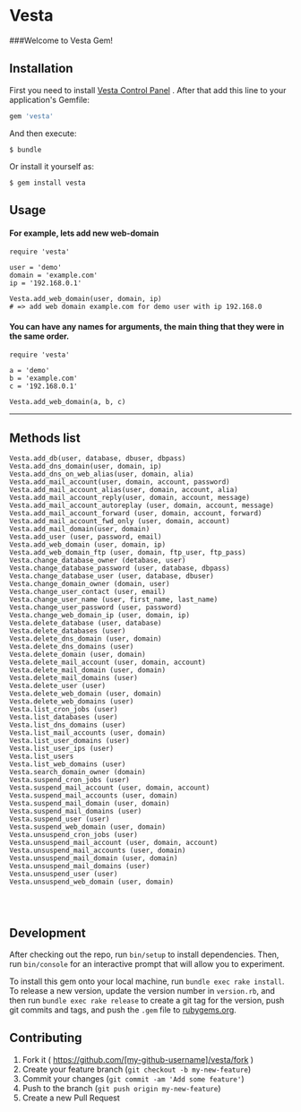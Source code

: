 # Vesta

###Welcome to Vesta Gem! 	

 
## Installation
First you need to install [Vesta Control Panel](https://github.com/serghey-rodin/vesta) . After that add this line to your application's Gemfile:

```ruby
gem 'vesta'
```

And then execute:

    $ bundle

Or install it yourself as:

    $ gem install vesta

## Usage

#### For example, lets add new web-domain 

```
require 'vesta'

user = 'demo'
domain = 'example.com'
ip = '192.168.0.1'

Vesta.add_web_domain(user, domain, ip)
# => add web domain example.com for demo user with ip 192.168.0

```
#### You can have any names for arguments, the main thing that they were in the same order.
```
require 'vesta'

a = 'demo'
b = 'example.com'
c = '192.168.0.1'

Vesta.add_web_domain(a, b, c)

```

***

## Methods list
```
Vesta.add_db(user, database, dbuser, dbpass)
Vesta.add_dns_domain(user, domain, ip)
Vesta.add_dns_on_web_alias(user, domain, alia)
Vesta.add_mail_account(user, domain, account, password)
Vesta.add_mail_account_alias(user, domain, account, alia)
Vesta.add_mail_account_reply(user, domain, account, message)
Vesta.add_mail_account_autoreplay (user, domain, account, message)
Vesta.add_mail_account_forward (user, domain, account, forward)
Vesta.add_mail_account_fwd_only (user, domain, account)
Vesta.add_mail_domain(user, domain)
Vesta.add_user (user, password, email)
Vesta.add_web_domain (user, domain, ip)
Vesta.add_web_domain_ftp (user, domain, ftp_user, ftp_pass)
Vesta.change_database_owner (detabase, user)
Vesta.change_database_password (user, database, dbpass)
Vesta.change_database_user (user, database, dbuser)
Vesta.change_domain_owner (domain, user)
Vesta.change_user_contact (user, email)
Vesta.change_user_name (user, first_name, last_name)
Vesta.change_user_password (user, password)
Vesta.change_web_domain_ip (user, domain, ip)
Vesta.delete_database (user, database)
Vesta.delete_databases (user)
Vesta.delete_dns_domain (user, domain)
Vesta.delete_dns_domains (user)
Vesta.delete_domain (user, domain)
Vesta.delete_mail_account (user, domain, account)
Vesta.delete_mail_domain (user, domain)
Vesta.delete_mail_domains (user)
Vesta.delete_user (user)
Vesta.delete_web_domain (user, domain)
Vesta.delete_web_domains (user)
Vesta.list_cron_jobs (user)
Vesta.list_databases (user)
Vesta.list_dns_domains (user)
Vesta.list_mail_accounts (user, domain)
Vesta.list_user_domains (user)
Vesta.list_user_ips (user)
Vesta.list_users
Vesta.list_web_domains (user)
Vesta.search_domain_owner (domain)
Vesta.suspend_cron_jobs (user)
Vesta.suspend_mail_account (user, domain, account)
Vesta.suspend_mail_accounts (user, domain)
Vesta.suspend_mail_domain (user, domain)
Vesta.suspend_mail_domains (user)
Vesta.suspend_user (user)
Vesta.suspend_web_domain (user, domain)
Vesta.unsuspend_cron_jobs (user)
Vesta.unsuspend_mail_account (user, domain, account)
Vesta.unsuspend_mail_accounts (user, domain)
Vesta.unsuspend_mail_domain (user, domain)
Vesta.unsuspend_mail_domains (user)
Vesta.unsuspend_user (user)
Vesta.unsuspend_web_domain (user, domain)




```

## Development

After checking out the repo, run `bin/setup` to install dependencies. Then, run `bin/console` for an interactive prompt that will allow you to experiment.

To install this gem onto your local machine, run `bundle exec rake install`. To release a new version, update the version number in `version.rb`, and then run `bundle exec rake release` to create a git tag for the version, push git commits and tags, and push the `.gem` file to [rubygems.org](https://rubygems.org).

## Contributing

1. Fork it ( https://github.com/[my-github-username]/vesta/fork )
2. Create your feature branch (`git checkout -b my-new-feature`)
3. Commit your changes (`git commit -am 'Add some feature'`)
4. Push to the branch (`git push origin my-new-feature`)
5. Create a new Pull Request
